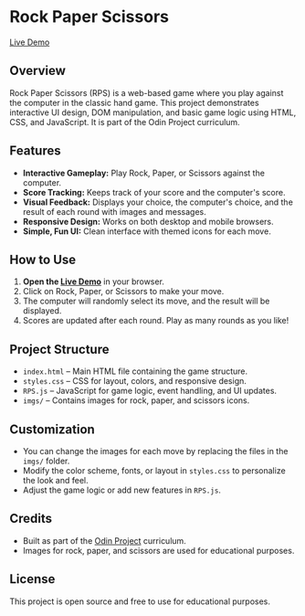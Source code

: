 # Rock Paper Scissors

[Live Demo](https://binit2-1.github.io/odin-projects/RPS/)

## Overview

Rock Paper Scissors (RPS) is a web-based game where you play against the computer in the classic hand game. This project demonstrates interactive UI design, DOM manipulation, and basic game logic using HTML, CSS, and JavaScript. It is part of the Odin Project curriculum.

## Features

- **Interactive Gameplay:** Play Rock, Paper, or Scissors against the computer.
- **Score Tracking:** Keeps track of your score and the computer's score.
- **Visual Feedback:** Displays your choice, the computer's choice, and the result of each round with images and messages.
- **Responsive Design:** Works on both desktop and mobile browsers.
- **Simple, Fun UI:** Clean interface with themed icons for each move.

## How to Use

1. **Open the [Live Demo](https://binit2-1.github.io/odin-projects/RPS/)** in your browser.
2. Click on Rock, Paper, or Scissors to make your move.
3. The computer will randomly select its move, and the result will be displayed.
4. Scores are updated after each round. Play as many rounds as you like!

## Project Structure

- `index.html` – Main HTML file containing the game structure.
- `styles.css` – CSS for layout, colors, and responsive design.
- `RPS.js` – JavaScript for game logic, event handling, and UI updates.
- `imgs/` – Contains images for rock, paper, and scissors icons.

## Customization

- You can change the images for each move by replacing the files in the `imgs/` folder.
- Modify the color scheme, fonts, or layout in `styles.css` to personalize the look and feel.
- Adjust the game logic or add new features in `RPS.js`.

## Credits

- Built as part of the [Odin Project](https://www.theodinproject.com/) curriculum.
- Images for rock, paper, and scissors are used for educational purposes.

## License

This project is open source and free to use for educational purposes.